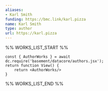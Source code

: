 ```yaml
---
aliases:
- Karl Smith
funding: https://bmc.link/karl.pizza
name: Karl Smith
type: author
url: https://karl.pizza
---
```



%% WORKS_LIST_START %%

```datacorejsx
const { AuthorWorks } = await dc.require('basement/datacore/authors.jsx');
return function View() {
    return <AuthorWorks/>
}
```
%% WORKS_LIST_END %%